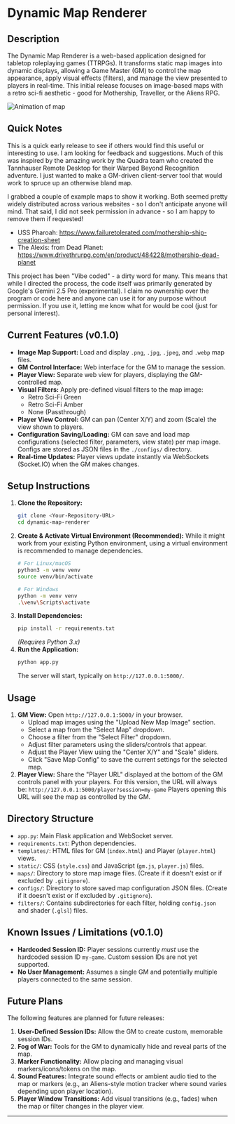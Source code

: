 # Dynamic Map Renderer

## Description

The Dynamic Map Renderer is a web-based application designed for tabletop roleplaying games (TTRPGs). It transforms static map images into dynamic displays, allowing a Game Master (GM) to control the map appearance, apply visual effects (filters), and manage the view presented to players in real-time. This initial release focuses on image-based maps with a retro sci-fi aesthetic - good for Mothership, Traveller, or the Aliens RPG.

![Animation of map](./MapRendererDemo.gif)

## Quick Notes

This is a quick early release to see if others would find this useful or interesting to use. I am looking for feedback and suggestions. Much of this was inspired by the amazing work by the Quadra team who created the Tannhauser Remote Desktop for their Warped Beyond Recognition adventure. I just wanted to make a GM-driven client-server tool that would work to spruce up an otherwise bland map.

I grabbed a couple of example maps to show it working. Both seemed pretty widely distributed across various websites - so I don't anticipate anyone will mind. That said, I did not seek permission in advance - so I am happy to remove them if requested!
* USS Pharoah: https://www.failuretolerated.com/mothership-ship-creation-sheet
* The Alexis: from Dead Planet: https://www.drivethrurpg.com/en/product/484228/mothership-dead-planet

This project has been "Vibe coded" - a dirty word for many. This means that while I directed the process, the code itself was primarily generated by Google's Gemini 2.5 Pro (experimental). I claim no ownership over the program or code here and anyone can use it for any purpose without permission. If you use it, letting me know what for would be cool (just for personal interest).

## Current Features (v0.1.0)

* **Image Map Support:** Load and display `.png`, `.jpg`, `.jpeg`, and `.webp` map files.
* **GM Control Interface:** Web interface for the GM to manage the session.
* **Player View:** Separate web view for players, displaying the GM-controlled map.
* **Visual Filters:** Apply pre-defined visual filters to the map image:
    * Retro Sci-Fi Green
    * Retro Sci-Fi Amber
    * None (Passthrough)
* **Player View Control:** GM can pan (Center X/Y) and zoom (Scale) the view shown to players.
* **Configuration Saving/Loading:** GM can save and load map configurations (selected filter, parameters, view state) per map image. Configs are stored as JSON files in the `./configs/` directory.
* **Real-time Updates:** Player views update instantly via WebSockets (Socket.IO) when the GM makes changes.

## Setup Instructions

1.  **Clone the Repository:**
    ```bash
    git clone <Your-Repository-URL>
    cd dynamic-map-renderer
    ```
2.  **Create & Activate Virtual Environment (Recommended):**
    While it might work from your existing Python environment, using a virtual environment is recommended to manage dependencies.
    ```bash
    # For Linux/macOS
    python3 -m venv venv
    source venv/bin/activate

    # For Windows
    python -m venv venv
    .\venv\Scripts\activate
    ```
3.  **Install Dependencies:**
    ```bash
    pip install -r requirements.txt
    ```
    *(Requires Python 3.x)*
4.  **Run the Application:**
    ```bash
    python app.py
    ```
    The server will start, typically on `http://127.0.0.1:5000/`.

## Usage

1.  **GM View:** Open `http://127.0.0.1:5000/` in your browser.
    * Upload map images using the "Upload New Map Image" section.
    * Select a map from the "Select Map" dropdown.
    * Choose a filter from the "Select Filter" dropdown.
    * Adjust filter parameters using the sliders/controls that appear.
    * Adjust the Player View using the "Center X/Y" and "Scale" sliders.
    * Click "Save Map Config" to save the current settings for the selected map.
2.  **Player View:** Share the "Player URL" displayed at the bottom of the GM controls panel with your players. For this version, the URL will always be:
    `http://127.0.0.1:5000/player?session=my-game`
    Players opening this URL will see the map as controlled by the GM.

## Directory Structure

* `app.py`: Main Flask application and WebSocket server.
* `requirements.txt`: Python dependencies.
* `templates/`: HTML files for GM (`index.html`) and Player (`player.html`) views.
* `static/`: CSS (`style.css`) and JavaScript (`gm.js`, `player.js`) files.
* `maps/`: Directory to store map image files. (Create if it doesn't exist or if excluded by `.gitignore`).
* `configs/`: Directory to store saved map configuration JSON files. (Create if it doesn't exist or if excluded by `.gitignore`).
* `filters/`: Contains subdirectories for each filter, holding `config.json` and shader (`.glsl`) files.

## Known Issues / Limitations (v0.1.0)

* **Hardcoded Session ID:** Player sessions currently *must* use the hardcoded session ID `my-game`. Custom session IDs are not yet supported.
* **No User Management:** Assumes a single GM and potentially multiple players connected to the same session.

## Future Plans

The following features are planned for future releases:

1.  **User-Defined Session IDs:** Allow the GM to create custom, memorable session IDs.
2.  **Fog of War:** Tools for the GM to dynamically hide and reveal parts of the map.
3.  **Marker Functionality:** Allow placing and managing visual markers/icons/tokens on the map.
4.  **Sound Features:** Integrate sound effects or ambient audio tied to the map or markers (e.g., an Aliens-style motion tracker where sound varies depending upon player location).
5.  **Player Window Transitions:** Add visual transitions (e.g., fades) when the map or filter changes in the player view.

---
